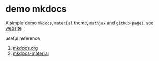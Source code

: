 # demo mkdocs

A simple demo `mkdocs`, `material` theme, `mathjax` and `github-pages`. see [website](https://husisy.github.io/demo-mkdocs/)

useful reference

1. [mkdocs.org](https://www.mkdocs.org)
2. [mkdocs-material](https://squidfunk.github.io/mkdocs-material/)

